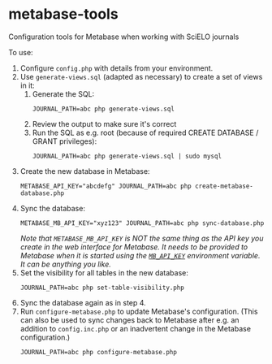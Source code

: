 # metabase-tools
Configuration tools for Metabase when working with SciELO journals

To use:
1. Configure `config.php` with details from your environment.
2. Use `generate-views.sql` (adapted as necessary) to create a set of views in it:
   1. Generate the SQL:
      ```
      JOURNAL_PATH=abc php generate-views.sql
      ```
   2. Review the output to make sure it's correct
   3. Run the SQL as e.g. root (because of required CREATE DATABASE / GRANT privileges):
      ```
      JOURNAL_PATH=abc php generate-views.sql | sudo mysql
      ```
3. Create the new database in Metabase:
   ```
   METABASE_API_KEY="abcdefg" JOURNAL_PATH=abc php create-metabase-database.php
   ```
4. Sync the database:
   ```
   METABASE_MB_API_KEY="xyz123" JOURNAL_PATH=abc php sync-database.php
   ```
   *Note that `METABASE_MB_API_KEY` is NOT the same thing as the API key you create in the web interface for Metabase. It needs to be provided to Metabase when it is started using the [`MB_API_KEY`](https://www.metabase.com/docs/latest/configuring-metabase/environment-variables#mb_api_key) environment variable. It can be anything you like.*
5. Set the visibility for all tables in the new database:
   ```
   JOURNAL_PATH=abc php set-table-visibility.php
   ```
6. Sync the database again as in step 4.
7. Run `configure-metabase.php` to update Metabase's configuration. (This can also be used to sync changes back to Metabase after e.g. an addition to `config.inc.php` or an inadvertent change in the Metabase configuration.)
   ```
   JOURNAL_PATH=abc php configure-metabase.php
   ```
